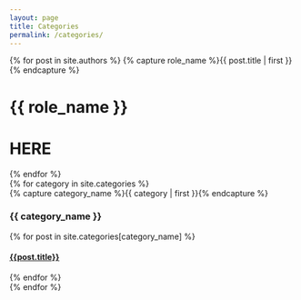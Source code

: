 ```yaml
---
layout: page
title: Categories
permalink: /categories/
---
```


<div>
{% for post in site.authors %}
  {% capture role_name %}{{ post.title | first }}{% endcapture %}
  <div class="archive-group">
    <h1>{{ role_name }}</h1>
    <h1>HERE</h1>
  </div>
{% endfor %}
</div>

<div>
{% for category in site.categories %}
  <div class="archive-group">
    {% capture category_name %}{{ category | first }}{% endcapture %}
    <div id="#{{ category_name | slugize }}"></div>
    <p></p>
    <h3 class="category-head">{{ category_name }}</h3>
    <a name="{{ category_name | slugize }}"></a>
    {% for post in site.categories[category_name] %}
    <article class="archive-item">
      <h4><a href="{{ site.baseurl }}{{ post.url }}">{{post.title}}</a></h4>
    </article>
    {% endfor %}
  </div>
{% endfor %}
</div>


